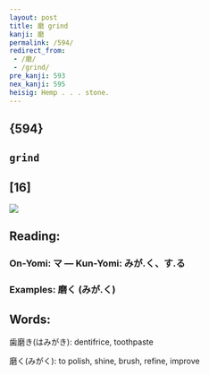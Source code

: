 ```yaml
---
layout: post
title: 磨 grind
kanji: 磨
permalink: /594/
redirect_from:
 - /磨/
 - /grind/
pre_kanji: 593
nex_kanji: 595
heisig: Hemp . . . stone.
---
```


## {594}

## `grind`

## [16]

<div class="stroke"><img src="E7A3A8.png" /></div>

## Reading:

### On-Yomi: マ &mdash; Kun-Yomi: みが.く、す.る

### Examples: 磨く (みが.く)

## Words:

歯磨き(はみがき): dentifrice, toothpaste

磨く(みがく): to polish, shine, brush, refine, improve
